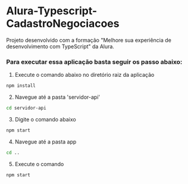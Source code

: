# Alura-Typescript-CadastroNegociacoes
Projeto desenvolvido com a formação "Melhore sua experiência de desenvolvimento com TypeScript" da Alura.

### Para executar essa aplicação basta seguir os passo abaixo:

1. Execute o comando abaixo no diretório raiz da aplicação 

```bash
npm install
```

2. Navegue até a pasta 'servidor-api'

```bash
cd servidor-api
```

3. Digite o comando abaixo

```bash
npm start
```

4. Navegue até a pasta app

```bash
cd ..
```

5. Execute o comando

```bash
npm start
```
